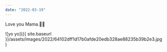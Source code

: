 ```yaml
---
date: "2022-03-19"
---
```


Love you Mama.💖💜

![yo yo]({{ site.baseurl }}/assets/images/2022/64102dff1d17b0afde20edb328ae88235b39b2e3.jpg)
